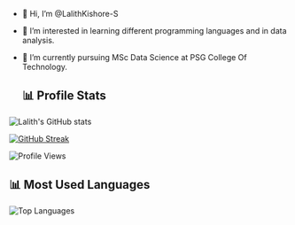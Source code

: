 - 👋 Hi, I’m @LalithKishore-S
- 👀 I’m interested in learning different programming languages and in data analysis.
- 🌱 I’m currently pursuing MSc Data Science at PSG College Of Technology.
   
  ## 📊 Profile Stats
![Lalith's GitHub stats](https://github-readme-stats.vercel.app/api?username=LalithKishore-S&show_icons=true&theme=aura)

[![GitHub Streak](https://streak-stats.demolab.com?user=LalithKishore-S&theme=aura)](https://git.io/streak-stats)


![Profile Views](https://komarev.com/ghpvc/?username=LalithKishore-S&color=0f0f0f&style=for-the-badge)

## 📊 Most Used Languages

![Top Languages](https://github-readme-stats.vercel.app/api/top-langs/?username=LalithKishore-S&layout=compact&langs_count=5&theme=default)




<!---
LalithKishore-S/LalithKishore-S is a ✨ special ✨ repository because its `README.md` (this file) appears on your GitHub profile.
You can click the Preview link to take a look at your changes.
--->
